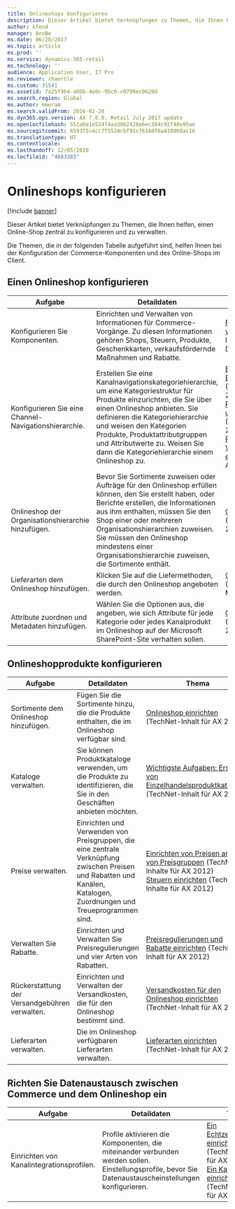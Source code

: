 ```yaml
---
title: Onlineshops konfigurieren
description: Dieser Artikel bietet Verknüpfungen zu Themen, die Ihnen helfen, einen Online-Shop zentral zu konfigurieren und zu verwalten.
author: kfend
manager: AnnBe
ms.date: 06/20/2017
ms.topic: article
ms.prod: ''
ms.service: dynamics-365-retail
ms.technology: ''
audience: Application User, IT Pro
ms.reviewer: rhaertle
ms.custom: 31541
ms.assetid: 7a25f9b4-a0bb-4e8c-95c0-c0799ec0620d
ms.search.region: Global
ms.author: meeram
ms.search.validFrom: 2016-02-28
ms.dyn365.ops.version: AX 7.0.0, Retail July 2017 update
ms.openlocfilehash: 551a0a1e524f4aa30b2420e6ec384c92f48e95ae
ms.sourcegitcommit: 659375c4cc7f5524cbf91cf6160f6a410960ac16
ms.translationtype: HT
ms.contentlocale: 
ms.lasthandoff: 12/05/2020
ms.locfileid: "4683383"
---
```

# <a name="configure-online-stores"></a>Onlineshops konfigurieren

[!include [banner](../includes/banner.md)]

Dieser Artikel bietet Verknüpfungen zu Themen, die Ihnen helfen, einen Online-Shop zentral zu konfigurieren und zu verwalten.

Die Themen, die in der folgenden Tabelle aufgeführt sind, helfen Ihnen bei der Konfiguration der Commerce-Komponenten und des Online-Shops im Client.

## <a name="configure-an-online-store"></a>Einen Onlineshop konfigurieren

| Aufgabe                                                | Detaildaten                                                                                                                                                                                                                                                                                                                                                   | Thema                                                                                                                                                                                                                                                                                                                                                                                                                                   |
|-----------------------------------------------------|-----------------------------------------------------------------------------------------------------------------------------------------------------------------------------------------------------------------------------------------------------------------------------------------------------------------------------------------------------------|------------------------------------------------------------------------------------------------------------------------------------------------------------------------------------------------------------------------------------------------------------------------------------------------------------------------------------------------------------------------------------------------------------------------------------------|
| Konfigurieren Sie Komponenten.                        | Einrichten und Verwalten von Informationen für Commerce-Vorgänge. Zu diesen Informationen gehören Shops, Steuern, Produkte, Geschenkkarten, verkaufsfördernde Maßnahmen und Rabatte.                                                                                                                                                                                                          | [Retail einrichten und verwalten](https://technet.microsoft.com/library/hh597201.aspx) (TechNet-Inhalt für Microsoft Dynamics AX 2012)                                                                                                                                                                                                                                                                                          |
| Konfigurieren Sie eine Channel-Navigationshierarchie.    | Erstellen Sie eine Kanalnavigationskategoriehierarchie, um eine Kategoriestruktur für Produkte einzurichten, die Sie über einen Onlineshop anbieten. Sie definieren die Kategoriehierarchie und weisen den Kategorien Produkte, Produktattributgruppen und Attributwerte zu. Weisen Sie dann die Kategoriehierarchie einem Onlineshop zu.                            | [Einrichten einer Einzelhandelshierarchie](https://technet.microsoft.com/library/hh580593.aspx)</br> (TechNet-Inhalte für AX 2012)</br> [Richten Sie Attribute und Attributtypen ein](https://technet.microsoft.com/library/hh227548.aspx) (TechNet-Inhalte für AX 2012)</br> [Richten Sie Verkaufsattributgruppen ein](https://technet.microsoft.com/library/jj728713.aspx) (TechNet-Inhalte für AX 2012) |
| Onlineshop der Organisationshierarchie hinzufügen. | Bevor Sie Sortimente zuweisen oder Aufträge für den Onlineshop erfüllen können, den Sie erstellt haben, oder Berichte erstellen, die Informationen aus ihm enthalten, müssen Sie den Shop einer oder mehreren Organisationshierarchien zuweisen. Sie müssen den Onlineshop mindestens einer Organisationshierarchie zuweisen, die Sortimente enthält. | [Onlineshop einrichten](https://technet.microsoft.com/library/jj682095.aspx) (TechNet-Inhalt für AX 2012)                                                                                                                                                                                                                                                                                                     |
| Lieferarten dem Onlineshop hinzufügen.          | Klicken Sie auf die Liefermethoden, die durch den Onlineshop angeboten werden.                                                                                                                                                                                                                                                                                                 | [Onlineshop einrichten](https://technet.microsoft.com/library/jj682095.aspx) (TechNet-Inhalt für Microsoft AX 2012)                                                                                                                                                                                                                                                                                                     |
| Attribute zuordnen und Metadaten hinzufügen.                   | Wählen Sie die Optionen aus, die angeben, wie sich Attribute für jede Kategorie oder jedes Kanalprodukt im Onlineshop auf der Microsoft SharePoint-Site verhalten sollen.                                                                                                                                                                                              | [Onlineshop einrichten](https://technet.microsoft.com/library/jj682095.aspx) (TechNet-Inhalt für AX 2012)                                                                                                                                                                                                                                                                                                     |

## <a name="configure-online-store-products"></a>Onlineshopprodukte konfigurieren

| Aufgabe                                 | Detaildaten                                                                                                                                           | Thema                                                                                                                                                                                                                                                                            |
|--------------------------------------|---------------------------------------------------------------------------------------------------------------------------------------------------|-----------------------------------------------------------------------------------------------------------------------------------------------------------------------------------------------------------------------------------------------------------------------------------|
| Sortimente dem Onlineshop hinzufügen. | Fügen Sie die Sortimente hinzu, die die Produkte enthalten, die im Onlineshop verfügbar sind.                                                                  | [Onlineshop einrichten](https://technet.microsoft.com/library/jj682095.aspx) (TechNet-Inhalt für AX 2012)                                                                                                                                              |
| Kataloge verwalten.                     | Sie können Produktkataloge verwenden, um die Produkte zu identifizieren, die Sie in den Geschäften anbieten möchten.                                                              | [Wichtigste Aufgaben: Erstellen von Einzelhandelsproduktkatalogen](https://technet.microsoft.com/library/jj728712.aspx) (TechNet-Inhalt für AX 2012)                                                                                                                           |
| Preise verwalten.                       | Einrichten und Verwenden von Preisgruppen, die eine zentrale Verknüpfung zwischen Preisen und Rabatten  und Kanälen, Katalogen, Zuordnungen und Treueprogrammen sind. | [Einrichten von Preisen anhand von Preisgruppen](https://technet.microsoft.com/library/hh597169.aspx) (TechNet-Inhalte für AX 2012)</br> [Steuern einrichten](https://technet.microsoft.com/library/hh580571.aspx) (TechNet-Inhalte für AX 2012) |
| Verwalten Sie Rabatte.                    | Einrichten und Verwalten Sie Preisregulierungen und vier Arten von Rabatten.                                                                                  | [Preisregulierungen und Rabatte einrichten](https://technet.microsoft.com/library/hh597114.aspx) (TechNet-Inhalt für AX 2012)                                                                                                                          |
| Rückerstattung der Versandgebühren verwalten.             | Einrichten und Verwalten der Versandkosten, die für den Onlineshop bestimmt sind.                                                                     | [Versandkosten für den Onlineshop einrichten](https://technet.microsoft.com/library/jj728714.aspx) (TechNet-Inhalt für AX 2012)                                                                                                                           |
| Lieferarten verwalten.            | Die im Onlineshop verfügbaren Lieferarten verwalten.                                                                                        | [Lieferarten einrichten](https://technet.microsoft.com/library/jj728719.aspx) (TechNet-Inhalt für AX 2012)                                                                                                                                            |

## <a name="set-up-data-exchange-between-commerce-and-the-online-store"></a>Richten Sie Datenaustausch zwischen Commerce und dem Onlineshop ein

| Aufgabe                                 | Detaildaten                                                                                                                               | Thema                                                                                                                                                                                                                                                                                  |
|--------------------------------------|---------------------------------------------------------------------------------------------------------------------------------------|-----------------------------------------------------------------------------------------------------------------------------------------------------------------------------------------------------------------------------------------------------------------------------------------|
| Einrichten von Kanalintegrationsprofilen. | Profile aktivieren die Komponenten, die miteinander verbunden werden sollen. Einstellungsprofile, bevor Sie Datenaustauscheinstellungen konfigurieren. | [Ein Echtzeitdienstprofil einrichten](https://technet.microsoft.com/library/hh580631.aspx) (TechNet-Inhalte für AX 2012)</br> [Ein Kanalprofil einrichten](https://technet.microsoft.com/library/jj677402.aspx) (TechNet-Inhalte für AX 2012) |





